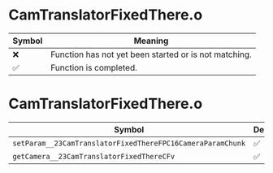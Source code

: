 # CamTranslatorFixedThere.o
| Symbol | Meaning 
| ------------- | ------------- 
| :x: | Function has not yet been started or is not matching. 
| :white_check_mark: | Function is completed. 


# CamTranslatorFixedThere.o
| Symbol | Decompiled? |
| ------------- | ------------- |
| `setParam__23CamTranslatorFixedThereFPC16CameraParamChunk` | :white_check_mark: |
| `getCamera__23CamTranslatorFixedThereCFv` | :white_check_mark: |
